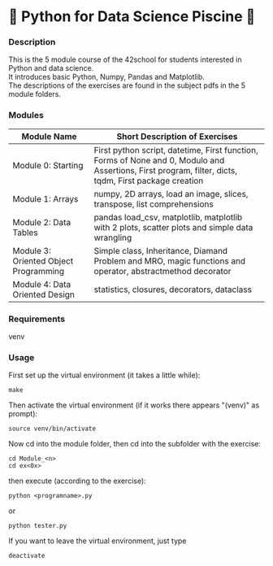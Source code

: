 # 🐍 Python for Data Science Piscine 🐍
### Description
This is the 5 module course of the 42school for students interested in Python and data science.  
It introduces basic Python, Numpy, Pandas and Matplotlib.  
The descriptions of the exercises are found in the subject pdfs in the 5 module folders.  
### Modules
| Module Name       | Short Description of Exercises                       |
|-------------------|-----------------------------------------------------|
| Module 0: Starting  | First python script, datetime, First function, Forms of None and 0, Modulo and Assertions, First program, filter, dicts, tqdm, First package creation |
| Module 1: Arrays   | numpy, 2D arrays, load an image, slices, transpose, list comprehensions |
| Module 2: Data Tables  | pandas load_csv, matplotlib, matplotlib with 2 plots, scatter plots and simple data wrangling |
| Module 3: Oriented Object Programming | Simple class, Inheritance, Diamand Problem and MRO, magic functions and operator, abstractmethod decorator |
| Module 4: Data Oriented Design | statistics, closures, decorators, dataclass |
### Requirements
venv
### Usage
First set up the virtual environment (it takes a little while):
```
make
```
Then activate the virtual environment (if it works there appears "(venv)" as prompt):
```
source venv/bin/activate
```
  
Now cd into the module folder, then cd into the subfolder with the exercise:
```
cd Module_<n>
cd ex<0x>
```
then execute (according to the exercise):
```
python <programname>.py
```
or
```
python tester.py
```

If you want to leave the virtual environment, just type
```
deactivate
```
